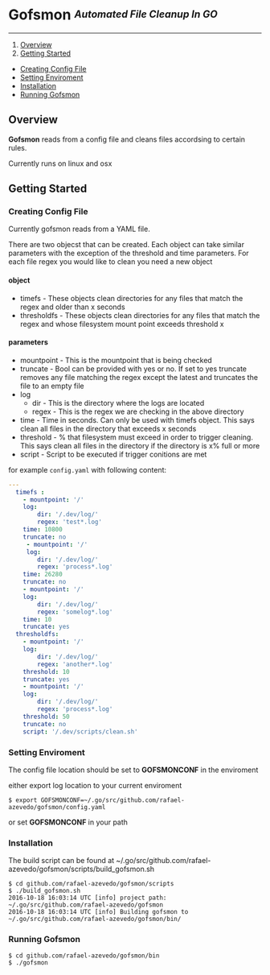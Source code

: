 # **Gofsmon** <sup><sub>_Automated File Cleanup In GO_</sub></sup>
----

1. [Overview](#overview)
2. [Getting Started](#getting-started)
  * [Creating Config File](#creating-config-file)
  * [Setting Enviroment](#setting-enviroment)
  * [Installation](#installation)
  * [Running Gofsmon](#running-gofsmonnap)


## Overview

**Gofsmon** reads from a config file and cleans files accordsing to certain rules. 

Currently runs on linux and osx

## **Getting Started**

### Creating Config File

Currently gofsmon reads from a YAML file.

There are two objecst that can be created. Each object can take similar parameters with the exception of the threshold and time parameters. For each file regex you would like to clean you need a new object

#### object

* timefs - These objects clean directories for any files that match the regex and older than x seconds
* thresholdfs - These objects clean directories for any files that match the regex and whose filesystem mount point exceeds threshold x

#### parameters

* mountpoint - This is the mountpoint that is being checked
* truncate - Bool can be provided with yes or no. If set to yes truncate removes any file matching the regex except the latest and truncates the file to an empty file 
* log
    * dir - This is the directory where the logs are located
    * regex - This is the regex we are checking in the above directory
* time - Time in seconds. Can only be used with timefs object. This says clean all files in the directory that exceeds x seconds
* threshold - % that filesystem must exceed in order to trigger cleaning. This says clean all files in the directory if the directory is x% full or more
* script - Script to be executed if trigger conitions are met

for example `config.yaml` with following content:
```yaml
---
  timefs :
    - mountpoint: '/'
    log: 
        dir: '/.dev/log/'
        regex: 'test*.log'
    time: 10800
    truncate: no
     - mountpoint: '/'
     log: 
        dir: '/.dev/log/'
        regex: 'process*.log'
    time: 26280
    truncate: no
    - mountpoint: '/'
    log: 
        dir: '/.dev/log/'
        regex: 'somelog*.log'
    time: 10
    truncate: yes
  thresholdfs:
    - mountpoint: '/'
    log:
        dir: '/.dev/log/'
        regex: 'another*.log'
    threshold: 10
    truncate: yes
    - mountpoint: '/'
    log:
        dir: '/.dev/log/'
        regex: 'process*.log'
    threshold: 50
    truncate: no 
    script: '/.dev/scripts/clean.sh'
```

### Setting Enviroment
The config file location should be set to **GOFSMONCONF** in the enviroment

either export log location to your current enviroment 
```
$ export GOFSMONCONF=~/.go/src/github.com/rafael-azevedo/gofsmon/config.yaml
```
or set **GOFSMONCONF** in your path  

### Installation 
The build script can be found at ~/.go/src/github.com/rafael-azevedo/gofsmon/scripts/build_gofsmon.sh

```
$ cd github.com/rafael-azevedo/gofsmon/scripts 
$ ./build_gofsmon.sh
2016-10-18 16:03:14 UTC [info] project path: ~/.go/src/github.com/rafael-azevedo/gofsmon
2016-10-18 16:03:14 UTC [info] Building gofsmon to ~/.go/src/github.com/rafael-azevedo/gofsmon/bin/
```

### Running Gofsmon
```
$ cd github.com/rafael-azevedo/gofsmon/bin
$ ./gofsmon
```
